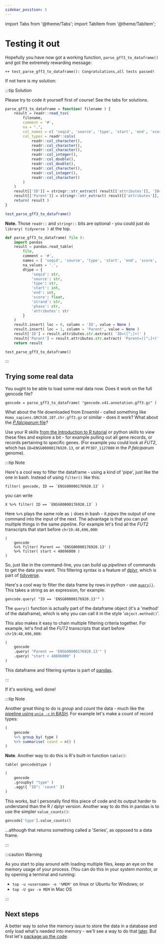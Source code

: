 ```yaml
---
sidebar_position: 5
---
```


import Tabs from '@theme/Tabs';
import TabItem from '@theme/TabItem';

# Testing it out

Hopefully you have now got a working function, `parse_gff3_to_dataframe()` and got the extremely rewarding message:
```
++ test_parse_gff3_to_dataframe(): Congratulations,all tests passed!
```

If not here is my solution:

:::tip Solution

<Tabs groupId="solutions">
<TabItem value="teaser" label="Solution">
Please try to code it yourself first of course!  See the tabs for solutions.
</TabItem>

<TabItem value="R" label="R solution">

```r
parse_gff3_to_dataframe = function( filename ) {
    result = readr::read_tsv(
        filename,
        comment = '#',
        na = ".",
        col_names = c( 'seqid', 'source', 'type', 'start', 'end', 'score', 'strand', 'phase', 'attributes' ),
        col_types = readr::cols(
            readr::col_character(),
            readr::col_character(),
            readr::col_character(),
            readr::col_integer(),
            readr::col_double(),
            readr::col_double(),
            readr::col_character(),
            readr::col_integer(),
            readr::col_character()
        )
    )
	result[['ID']] = stringr::str_extract( result[['attributes']], 'ID=([^;]+)', group = TRUE )
	result[['Parent']] = stringr::str_extract( result[['attributes']], 'Parent=([^;]+)', group = TRUE )
	return( result )
}

test_parse_gff3_to_dataframe()
```

**Note.** Those `readr::` and `stringr::` bits are optional - you could just do `library( tidyverse )` at the top.

</TabItem>
<TabItem value="python" label="python solution">

```python
def parse_gff3_to_dataframe( file ):
	import pandas
	result = pandas.read_table(
		file,
		comment = '#',
		names = [ 'seqid', 'source', 'type', 'start', 'end', 'score', 'strand', 'phase', 'attributes' ],
		na_values = '.',
		dtype = {
			'seqid': str,
			'source': str,
			'type': str,
			'start': int,
			'end': int,
			'score': float,
			'strand': str,
			'phase': str,
			'attributes': str
		}
	)
	result.insert( loc = 0, column = 'ID', value = None )
	result.insert( loc = 1, column = 'Parent', value = None )
	result['ID'] = result.attributes.str.extract( 'ID=([^;]+)' )
	result['Parent'] = result.attributes.str.extract( 'Parent=([^;]+)' )
	return result

```

</TabItem>
</Tabs>

```
test_parse_gff3_to_dataframe()
```
:::

## Trying some real data

You ought to be able to load some real data now.  Does it work on the full gencode file? 

```
gencode = parse_gff3_to_dataframe( "gencode.v41.annotation.gff3.gz" )
```

What about the file downloaded from Ensembl - called something like `Homo_sapiens.GRCh38.107.chr.gff3.gz` or similar -
does it work? What about the [*P.falciparum* file](./002_What_gene_annotation_data_looks_like.md)?

Use your R skills [from the Introduction to R tutorial](/bioinformatics/introduction_to_R/working_with_data.md) or python
skills to view these files and explore a bit - for example pulling out all gene records, or records pertaining to
specific genes.  (For example you could look at *FUT2*, which has `ID=ENSG00000176920.13`, or at `PF3D7_1127000` in the
*P.falciparum* genome).

:::tip Note

<Tabs groupId="language">
<TabItem value="R" label="In R">

Here's a cool way to filter the dataframe - using a kind of 'pipe', just like the one in bash.
Instead of using `filter()` like this:
```
filter( gencode, ID == `ENSG00000176920.13` )
```
you can write

```
X %>% filter( ID == `ENSG00000176920.13` )
```

Here `%>%` plays the same role as `|` does in bash - it *pipes* the output of one command into the input of the next.
The advantage is that you can put multiple things in the same pipeline.  For example let's find all the *FUT2* transcripts
that start before `chr19:48,696,000`:
```
(
	gencode
	%>% filter( Parent == 'ENSG00000176920.13' )
	%>% filter( start < 48696000 )
)

```

So, just like in the command-line, you can build up *pipelines* of commands to get the data you want.  This filtering
syntax is a feature of [dplyr](https://dplyr.tidyverse.org), which is part of [tidyverse](https://www.tidyverse.org).

</TabItem>
<TabItem value="python" label="In python">

Here's a cool way to filter the data frame by rows in python - use
[`query()`](https://pandas.pydata.org/docs/reference/api/pandas.DataFrame.query.html).  This takes a string as an
expression, for example:
```
gencode.query( "ID == 'ENSG00000176920.13'" )
```

The `query()` function is actually part of the dataframe object (it's a 'method' of the dataframe), which is why you can
call it in the style '`object.method()`'.

This also makes it easy to chain multiple filtering criteria together. For example, let's find all the *FUT2*
transcripts that start before `chr19:48,696,000`:
```python
(
	gencode
	.query( "Parent == 'ENSG00000176920.13'" )
	.query( "start < 48696000" )
)
```

This dataframe and filtering syntax is part of [pandas](https://pandas.pydata.org).

</TabItem>
</Tabs>

:::

If it's working, well done!

:::tip Note

Another great thing to do is *group* and *count* the data - much like the [pipeline using `uniq -c` in
BASH](/bioinformatics/exploring_gene_annotations_in_bash/counting.md).  For example let's make a count of record
types:

<Tabs groupId="language">
<TabItem value="R" label="In R">

```r
(
	gencode
	%>% group_by( type )
	%>% summarise( count = n() )
)
```

**Note**. Another way to do this is R's built-in function `table()`:

```
table( gencode$type )
```

</TabItem>
<TabItem value="python" label="In python">

```python
(
	gencode
	.groupby( "type" )
	.agg({ "ID": 'count' })
)
```

This works, but I personally find this piece of code and its output harder to understand than the R / dplyr version.
Another way to do this in pandas is to use the simpler `value_counts()`:
```python
gencode['type'].value_counts()
```

...although that returns something called a 'Series', as opposed to a data frame.

</TabItem>
</Tabs>
:::

:::caution Warning

As you start to play around with loading multiple files, keep an eye on the memory usage of your process.  (You can do
this in your system monitor, or by opening a terminal and running:
* `top -u <username> -o '%MEM'` on linux or Ubuntu for Windows; or
* `top -U gav -o MEM` in Mac OS

:::

## Next steps

A better way to solve the memory issue to store the data in a database and only load what's needed into memory - we'll
see a way to do that [later](./008_Converting_gff_to_sqlite.md).  But first let's [package up the
code](./007_making_a_module.md).

